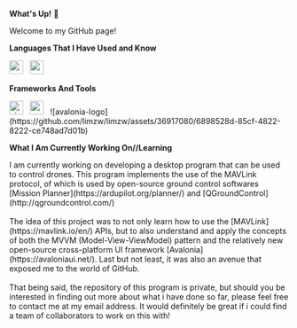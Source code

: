 **What's Up!** 🤟
<p>
  Welcome to my GitHub page!
</p>

**Languages That I Have Used and Know**
<p>
  <img src="https://cdn.jsdelivr.net/gh/devicons/devicon@latest/icons/csharp/csharp-original.svg" alt-="c#" width="25" height="25"/>
  &nbsp;
  <img src="https://cdn.jsdelivr.net/gh/devicons/devicon@latest/icons/cplusplus/cplusplus-original.svg" alt="c++" width="25" height="25"/>                      
</p>

**Frameworks And Tools**
<p>
  <img src="https://cdn.jsdelivr.net/gh/devicons/devicon@latest/icons/visualstudio/visualstudio-original.svg" alt="visualstudios" width="25" height="25"/>
  &nbsp;
  <img src="https://cdn.jsdelivr.net/gh/devicons/devicon@latest/icons/arduino/arduino-original.svg" alt="arduino" width="25" height="25"/>
  &nbsp;
  ![avalonia-logo](https://github.com/limzw/limzw/assets/36917080/6898528d-85cf-4822-8222-ce748ad7d01b)
</p>

**What I Am Currently Working On//Learning**
<p>
  I am currently working on developing a desktop program that can be used to control drones. This program implements the use of the MAVLink protocol, of which is used by open-source ground control softwares [Mission Planner](https://ardupilot.org/planner/) and [QGroundControl](http://qgroundcontrol.com/)
  <br>
  <br>
  The idea of this project was to not only learn how to use the [MAVLink](https://mavlink.io/en/) APIs, but to also understand and apply the concepts of both the MVVM (Model-View-ViewModel) pattern and the relatively new open-source cross-platform UI framework [Avalonia](https://avaloniaui.net/). Last but not least, it was also an avenue that exposed me to the world of GitHub.
  <br>
  <br>
  That being said, the repository of this program is private, but should you be interested in finding out more about what i have done so far, please feel free to contact me at my email address. It would definitely be great if i could find a team of collaborators to work on this with!
</p>






<!--
**limzw/limzw** is a ✨ _special_ ✨ repository because its `README.md` (this file) appears on your GitHub profile.

Here are some ideas to get you started:

- 🔭 I’m currently working on ...
- 🌱 I’m currently learning ...
- 👯 I’m looking to collaborate on ...
- 🤔 I’m looking for help with ...
- 💬 Ask me about ...
- 📫 How to reach me: ...
- 😄 Pronouns: ...
- ⚡ Fun fact: ...
-->
